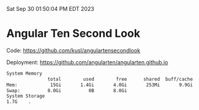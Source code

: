 Sat Sep 30 01:50:04 PM EDT 2023

# Angular Ten Second Look

Code: https://github.com/kusl/angulartensecondlook

Deployment: https://github.com/angularten/angularten.github.io

```bash
System Memory
               total        used        free      shared  buff/cache   available
Mem:            15Gi       1.4Gi       4.0Gi       253Mi       9.9Gi        13Gi
Swap:          8.0Gi          0B       8.0Gi
System Storage
1.7G	.
```
